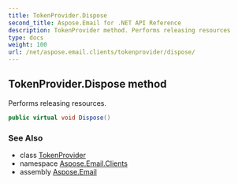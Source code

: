 ```yaml
---
title: TokenProvider.Dispose
second_title: Aspose.Email for .NET API Reference
description: TokenProvider method. Performs releasing resources
type: docs
weight: 100
url: /net/aspose.email.clients/tokenprovider/dispose/
---
```

## TokenProvider.Dispose method

Performs releasing resources.

```csharp
public virtual void Dispose()
```

### See Also

* class [TokenProvider](../)
* namespace [Aspose.Email.Clients](../../tokenprovider/)
* assembly [Aspose.Email](../../../)



